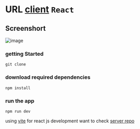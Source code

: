 # URL [client](https://short-f276e.web.app/) `React`

## Screenshort
![image](https://user-images.githubusercontent.com/67375762/126102178-3317a762-960a-4ad7-b733-74fa63f800a1.png)

### getting Started

```git
git clone
```

### download required dependencies

```npm
npm install
```

### run the app

```npm
npm run dev
```

using [vite](https://vitejs.dev/) for react js development
want to check [server repo](https://github.com/harsh-vish14/url-shortner-server)
